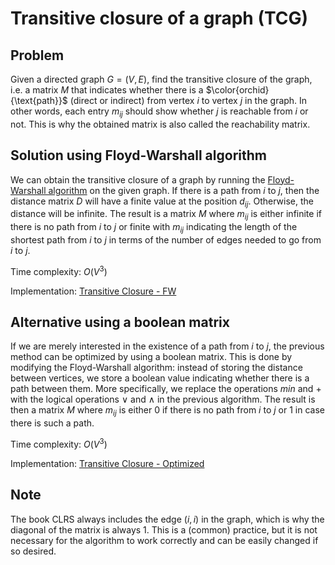 # Transitive closure of a graph (TCG)

## Problem

Given a directed graph $G = (V,E)$, find the transitive closure of the graph, i.e. a matrix $M$ that indicates whether there is a $\color{orchid}{\text{path}}$ (direct or indirect) from vertex $i$ to vertex $j$ in the graph. In other words, each entry $m_{ij}$ should show whether $j$ is reachable from $i$ or not. This is why the obtained matrix is also called the reachability matrix.

## Solution using Floyd-Warshall algorithm

We can obtain the transitive closure of a graph by running the [Floyd-Warshall algorithm](https://github.com/pl3onasm/AADS/tree/main/algorithms/graphs/APSP-floyd) on the given graph. If there is a path from $i$ to $j$, then the distance matrix $D$ will have a finite value at the position $d_{ij}$. Otherwise, the distance will be infinite. The result is a matrix $M$ where $m_{ij}$ is either infinite if there is no path from $i$ to $j$ or finite with $m_{ij}$ indicating the length of the shortest path from $i$ to $j$ in terms of the number of edges needed to go from $i$ to $j$.

Time complexity: $O(V^3)$

Implementation: [Transitive Closure - FW](https://github.com/pl3onasm/AADS/blob/main/algorithms/graphs/APSP-tr-closure/tcg-1.c)

## Alternative using a boolean matrix

If we are merely interested in the existence of a path from $i$ to $j$, the previous method can be optimized by using a boolean matrix. This is done by modifying the Floyd-Warshall algorithm: instead of storing the distance between vertices, we store a boolean value indicating whether there is a path between them. More specifically, we replace the operations $\textit{min}$ and $+$ with the logical operations $\lor$ and $\land$ in the previous algorithm. The result is then a matrix $M$ where $m_{ij}$ is either 0 if there is no path from $i$ to $j$ or 1 in case there is such a path.

Time complexity: $O(V^3)$

Implementation: [Transitive Closure - Optimized](https://github.com/pl3onasm/AADS/blob/main/algorithms/graphs/APSP-tr-closure/tcg-2.c)

## Note

The book CLRS always includes the edge $(i,i)$ in the graph, which is why the diagonal of the matrix is always 1. This is a (common) practice, but it is not necessary for the algorithm to work correctly and can be easily changed if so desired.

